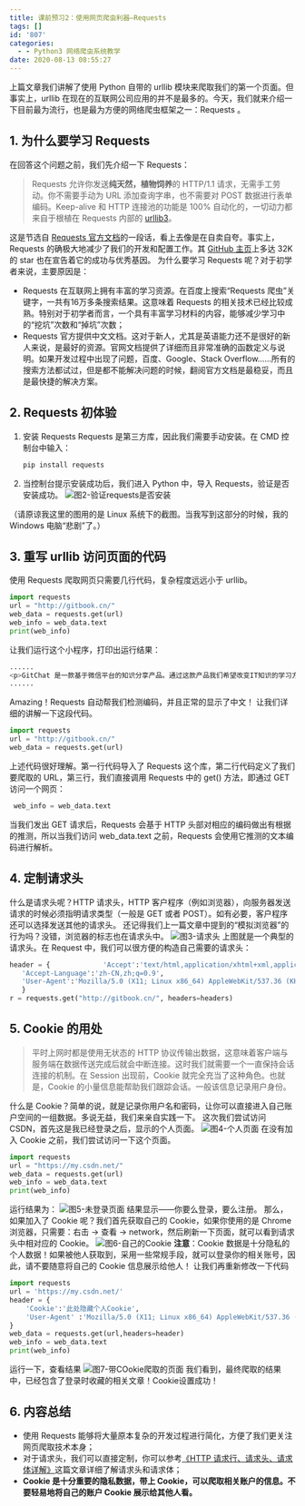 ```yaml
---
title: 课前预习2：使用网页爬虫利器—Requests
tags: []
id: '807'
categories:
  - - Python3 网络爬虫系统教学
date: 2020-08-13 08:55:27
---
```


上篇文章我们讲解了使用 Python 自带的 urllib 模块来爬取我们的第一个页面。但事实上，urllib 在现在的互联网公司应用的并不是最多的。今天，我们就来介绍一下目前最为流行，也是最为方便的网络爬虫框架之一：Requests 。

## 1\. 为什么要学习 Requests

在回答这个问题之前，我们先介绍一下 Requests：

> Requests 允许你发送**纯天然，植物饲养**的 HTTP/1.1 请求，无需手工劳动。你不需要手动为 URL 添加查询字串，也不需要对 POST 数据进行表单编码。Keep-alive 和 HTTP 连接池的功能是 100% 自动化的，一切动力都来自于根植在 Requests 内部的 [urllib3](https://github.com/shazow/urllib3)。

这是节选自 [Requests 官方文档](http://cn.python-requests.org/zh_CN/latest/)的一段话，看上去像是在自卖自夸。事实上，Requests 的确极大地减少了我们的开发和配置工作。其 [GitHub 主页](https://github.com/requests/requests/)上多达 32K 的 star 也在宣告着它的成功与优秀基因。 为什么要学习 Requests 呢？对于初学者来说，主要原因是：

*   Requests 在互联网上拥有丰富的学习资源。在百度上搜索“Requests 爬虫”关键字，一共有16万多条搜索结果。这意味着 Requests 的相关技术已经比较成熟。特别对于初学者而言，一个具有丰富学习材料的内容，能够减少学习中的“挖坑”次数和“掉坑”次数；
*   Requests 官方提供中文文档。这对于新人，尤其是英语能力还不是很好的新人来说，是最好的资源。官网文档提供了详细而且非常准确的函数定义与说明。如果开发过程中出现了问题，百度、Google、Stack Overflow……所有的搜索方法都试过，但是都不能解决问题的时候，翻阅官方文档是最稳妥，而且是最快捷的解决方案。

## 2\. Requests 初体验

1.  安装 Requests Requests 是第三方库，因此我们需要手动安装。在 CMD 控制台中输入：
    
    ```python
    pip install requests
    ```
    
2.  当控制台提示安装成功后，我们进入 Python 中，导入 Requests，验证是否安装成功。 ![图2-验证requests是否安装](https://images-aiyc-1301641396.cos.ap-guangzhou.myqcloud.com/20200813085337.png)
    

（请原谅我这里的图用的是 Linux 系统下的截图。当我写到这部分的时候，我的 Windows 电脑“悲剧”了。）

## 3\. 重写 urllib 访问页面的代码

使用 Requests 爬取网页只需要几行代码，复杂程度远远小于 urllib。

```python
import requests
url = "http://gitbook.cn/"
web_data = requests.get(url)
web_info = web_data.text
print(web_info)
```

让我们运行这个小程序，打印出运行结果：

```python
......
<p>GitChat 是一款基于微信平台的知识分享产品。通过这款产品我们希望改变IT知识的学习方式.</p>
......
```

Amazing！Requests 自动帮我们检测编码，并且正常的显示了中文！ 让我们详细的讲解一下这段代码。

```python
import requests
url = "http://gitbook.cn/"
web_data = requests.get(url)
```

上述代码很好理解。第一行代码导入了 Requests 这个库，第二行代码定义了我们要爬取的 URL，第三行，我们直接调用 Requests 中的 get() 方法，即通过 GET 访问一个网页：

```python
 web_info = web_data.text
```

当我们发出 GET 请求后，Requests 会基于 HTTP 头部对相应的编码做出有根据的推测，所以当我们访问 web\_data.text 之前，Requests 会使用它推测的文本编码进行解析。

## 4\. 定制请求头

什么是请求头呢？HTTP 请求头，HTTP 客户程序（例如浏览器），向服务器发送请求的时候必须指明请求类型（一般是 GET 或者 POST）。如有必要，客户程序还可以选择发送其他的请求头。 还记得我们上一篇文章中提到的“模拟浏览器”的行为吗？没错，浏览器的标志也在请求头中。 ![图3-请求头](https://images-aiyc-1301641396.cos.ap-guangzhou.myqcloud.com/20200813085345.png) 上图就是一个典型的请求头。在 Request 中，我们可以很方便的构造自己需要的请求头：

```python
header = {             'Accept':'text/html,application/xhtml+xml,application/xml;q=0.9,image/webp,image/apng,   */*;q=0.8',
   'Accept-Language':'zh-CN,zh;q=0.9',
   'User-Agent':'Mozilla/5.0 (X11; Linux x86_64) AppleWebKit/537.36 (KHTML, like Gecko) Chrome/63.0.3239.132 Safari/537.36'
   }
r = requests.get("http://gitbook.cn/", headers=headers)
```

## 5\. Cookie 的用处

> 平时上网时都是使用无状态的 HTTP 协议传输出数据，这意味着客户端与服务端在数据传送完成后就会中断连接。这时我们就需要一个一直保持会话连接的机制。在 Session 出现前，Cookie 就完全充当了这种角色。也就是，Cookie 的小量信息能帮助我们跟踪会话。一般该信息记录用户身份。

什么是 Cookie？简单的说，就是记录你用户名和密码，让你可以直接进入自己账户空间的一组数据。多说无益，我们来亲自实践一下。 这次我们尝试访问 CSDN，首先这是我已经登录之后，显示的个人页面。 ![图4-个人页面](https://images-aiyc-1301641396.cos.ap-guangzhou.myqcloud.com/20200813085348.png) 在没有加入 Cookie 之前，我们尝试访问一下这个页面。

```python
import requests
url = "https://my.csdn.net/"
web_data = requests.get(url)
web_info = web_data.text
print(web_info)
```

运行结果为： ![图5-未登录页面](https://images-aiyc-1301641396.cos.ap-guangzhou.myqcloud.com/20200813085352.png) 结果显示——你要么登录，要么注册。 那么，如果加入了 Cookie 呢？我们首先获取自己的 Cookie，如果你使用的是 Chrome 浏览器，只需要：右击 -> 查看 -> network，然后刷新一下页面，就可以看到请求头中相对应的 Cookie。 ![图6-自己的Cookie](https://images-aiyc-1301641396.cos.ap-guangzhou.myqcloud.com/20200813085356.png) **注意**：Cookie 数据是十分隐私的个人数据！如果被他人获取到，采用一些常规手段，就可以登录你的相关账号，因此，请不要随意将自己的 Cookie 信息展示给他人！ 让我们再重新修改一下代码

```python
import requests
url = 'https://my.csdn.net/'
header = {
    'Cookie':'此处隐藏个人Cookie',
    'User-Agent' :'Mozilla/5.0 (X11; Linux x86_64) AppleWebKit/537.36 (KHTML, like Gecko) Chrome/63.0.3239.132 Safari/537.36'
}
web_data = requests.get(url,headers=header)
web_info = web_data.text
print(web_info)
```

运行一下，查看结果 ![图7-带COokie爬取的页面](https://images-aiyc-1301641396.cos.ap-guangzhou.myqcloud.com/20200813085400.png) 我们看到，最终爬取的结果中，已经包含了登录时收藏的相关文章！Cookie设置成功！

## 6\. 内容总结

*   使用 Requests 能够将大量原本复杂的开发过程进行简化，方便了我们更关注网页爬取技术本身；
*   对于请求头，我们可以直接定制，你可以参考[《HTTP 请求行、请求头、请求体详解》](https://blog.csdn.net/u010256388/article/details/68491509)这篇文章详细了解请求头和请求体；
*   **Cookie 是十分重要的隐私数据，带上 Cookie，可以爬取相关账户的信息。不要轻易地将自己的账户 Cookie 展示给其他人看。**